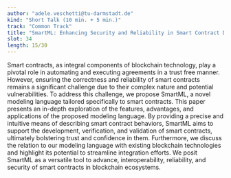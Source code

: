 ```yaml
---
author: "adele.veschetti@tu-darmstadt.de"
kind: "Short Talk (10 min. + 5 min.)"
track: "Common Track"
title: "SmartML: Enhancing Security and Reliability in Smart Contract Development"
slot: 34
length: 15/30
---
```


Smart contracts, as integral components of blockchain technology, play a pivotal role in automating and executing agreements in a trust free manner. However, ensuring the correctness and reliability of smart contracts remains a significant challenge due to their complex nature and potential vulnerabilities. To address this challenge, we propose SmartML, a novel modeling language tailored specifically to smart contracts. This paper presents an in-depth exploration of the features, advantages, and applications of the proposed modeling language. By providing a precise and intuitive means of describing smart contract behaviors, SmartML aims to support the development, verification, and validation of smart contracts, ultimately bolstering trust and confidence in them. Furthermore, we discuss the relation to our modeling language with existing blockchain technologies and highlight its potential to streamline integration efforts. We posit SmartML as a versatile tool to advance, interoperability, reliability, and security of smart contracts in blockchain ecosystems.
